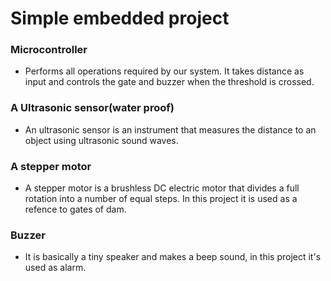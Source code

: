 # Simple embedded project

### Microcontroller
- Performs all operations required by our system. It takes distance as input and controls the gate and buzzer when the threshold is crossed.

### A Ultrasonic sensor(water proof)
- An ultrasonic sensor is an instrument that measures the distance to an object using ultrasonic sound waves.

### A stepper motor
- A stepper motor is a brushless DC electric motor that divides a full rotation into a number of equal steps. In this project it is used as a refence to gates of dam.

### Buzzer
- It is basically a tiny speaker and makes a beep sound, in this project it's used as alarm.
